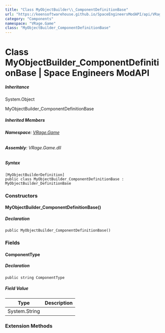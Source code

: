 ```yaml
---
title: "Class MyObjectBuilder\\_ComponentDefinitionBase"
url: "https://keensoftwarehouse.github.io/SpaceEngineersModAPI/api/VRage.Game.MyObjectBuilder_ComponentDefinitionBase.html"
category: "Components"
namespace: "VRage.Game"
class: "MyObjectBuilder_ComponentDefinitionBase"
---
```


# Class MyObjectBuilder\_ComponentDefinitionBase | Space Engineers ModAPI

##### Inheritance

System.Object

MyObjectBuilder\_ComponentDefinitionBase

##### Inherited Members

###### **Namespace**: [VRage.Game](https://keensoftwarehouse.github.io/SpaceEngineersModAPI/api/VRage.Game.html)

###### **Assembly**: VRage.Game.dll

##### Syntax

```
[MyObjectBuilderDefinition]
public class MyObjectBuilder_ComponentDefinitionBase : MyObjectBuilder_DefinitionBase
```

### Constructors

#### MyObjectBuilder\_ComponentDefinitionBase()

##### Declaration

```
public MyObjectBuilder_ComponentDefinitionBase()
```

### Fields

#### ComponentType

##### Declaration

```
public string ComponentType
```

##### Field Value

| Type | Description |
| --- | --- |
| System.String |     |

### Extension Methods